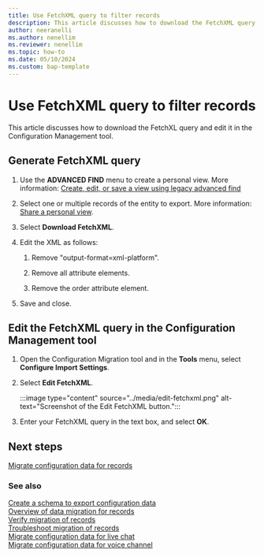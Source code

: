 ```yaml
---
title: Use FetchXML query to filter records
description: This article discusses how to download the FetchXML query and edit it in the configuration management tool.
author: neeranelli
ms.author: nenellim
ms.reviewer: nenellim
ms.topic: how-to
ms.date: 05/10/2024
ms.custom: bap-template
---
```


# Use FetchXML query to filter records

This article discusses how to download the FetchXL query and edit it in the Configuration Management tool.

## Generate FetchXML query

1. Use the **ADVANCED FIND** menu to create a personal view. More information: [Create, edit, or save a view using legacy advanced find](/power-apps/user/advanced-find#create-edit-or-save-a-view-using-legacy-advanced-find)

1. Select one or multiple records of the entity to export. More information: [Share a personal view](/power-apps/user/advanced-find#share-a-personal-view). 

1. Select **Download FetchXML**.

1. Edit the XML as follows:

   1. Remove "output-format=xml-platform".

   2. Remove all attribute elements.

   3. Remove the order attribute element.

1. Save and close.

## Edit the FetchXML query in the Configuration Management tool

1. Open the Configuration Migration tool and in the **Tools** menu, select **Configure Import Settings**.

1. Select **Edit FetchXML**. 
   
   :::image type="content" source="../media/edit-fetchxml.png" alt-text="Screenshot of the Edit FetchXML button.":::

1. Enter your FetchXML query in the text box, and select **OK**.


## Next steps

[Migrate configuration data for records](migrate-config-data-for-records.md)  

### See also

[Create a schema to export configuration data](/power-platform/admin/create-schema-export-configuration-data)  
[Overview of data migration for records](migrate-config-data-for-records-overview.md)  
[Verify migration of records](migrate-config-data-verify.md)  
[Troubleshoot migration of records](migrate-config-data-troubleshoot.md)  
[Migrate configuration data for live chat](migrate-config-data-for-live-chat.md)  
[Migrate configuration data for voice channel](migrate-config-data-for-voice-channel.md)   
